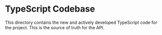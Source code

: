 # TypeScript Codebase

This directory contains the new and actively developed TypeScript code for the project. This is the source of truth for the API.
